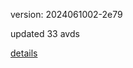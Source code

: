 version: 2024061002-2e79

updated 33 avds

[details](https://github.com/0x74f917491bfa7ebfa379/ali_avd_db/blob/master/change_log/2024/06/10/02/2e79.txt)